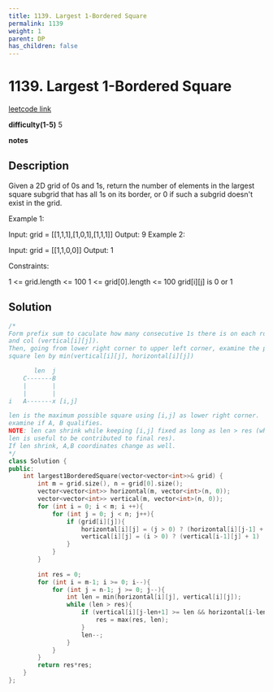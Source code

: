 ```yaml
---
title: 1139. Largest 1-Bordered Square
permalink: 1139
weight: 1
parent: DP
has_children: false
---
```

# 1139. Largest 1-Bordered Square
[leetcode link](https://leetcode.com/problems/largest-1-bordered-square/)

**difficulty(1-5)** 
5

**notes**   


## Description
Given a 2D grid of 0s and 1s, return the number of elements in the largest square subgrid that has all 1s on its border, or 0 if such a subgrid doesn't exist in the grid.

 

Example 1:

Input: grid = [[1,1,1],[1,0,1],[1,1,1]]
Output: 9
Example 2:

Input: grid = [[1,1,0,0]]
Output: 1
 

Constraints:

1 <= grid.length <= 100
1 <= grid[0].length <= 100
grid[i][j] is 0 or 1

## Solution
```c++
/* 
Form prefix sum to caculate how many consecutive 1s there is on each row (horizontal[i][j])
and col (vertical[i][j]).
Then, going from lower right corner to upper left corner, examine the possible 
square len by min(vertical[i][j], horizontal[i][j])

       len  j  
    C-------B
    |       |
    |       |
i   A-------x [i,j]

len is the maximum possible square using [i,j] as lower right corner. 
examine if A, B qualifies.
NOTE: len can shrink while keeping [i,j] fixed as long as len > res (which means
len is useful to be contributed to final res).
If len shrink, A,B coordinates change as well.
*/
class Solution {
public:
    int largest1BorderedSquare(vector<vector<int>>& grid) {
        int m = grid.size(), n = grid[0].size();
        vector<vector<int>> horizontal(m, vector<int>(n, 0));
        vector<vector<int>> vertical(m, vector<int>(n, 0));
        for (int i = 0; i < m; i ++){
            for (int j = 0; j < n; j++){
                if (grid[i][j]){
                    horizontal[i][j] = (j > 0) ? (horizontal[i][j-1] + 1) : 1;
                    vertical[i][j] = (i > 0) ? (vertical[i-1][j] + 1) : 1;
                }
            }
        }
        
        int res = 0;
        for (int i = m-1; i >= 0; i--){
            for (int j = n-1; j >= 0; j--){
                int len = min(horizontal[i][j], vertical[i][j]);
                while (len > res){
                    if (vertical[i][j-len+1] >= len && horizontal[i-len+1][j] >= len){
                        res = max(res, len);
                    }
                    len--;                   
                }
            }
        }
        return res*res;
    }
};
```

<!-- 
Default label
{: .label }

Blue label
{: .label .label-blue }

Stable
{: .label .label-green }

New release
{: .label .label-purple }

Coming soon
{: .label .label-yellow }

Deprecated
{: .label .label-red } -->

